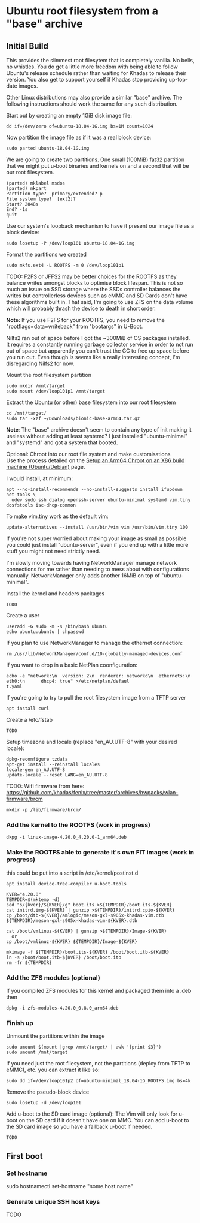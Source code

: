 # Ubuntu root filesystem from a "base" archive
## Initial Build
This provides the slimmest root filesytem that is completely vanilla.  No bells,
no whistles.  You do get a little more freedom with being able to follow
Ubuntu's release schedule rather than waiting for Khadas to release their
version.  You also get to support yourself if Khadas stop providing up-top-date
images.

Other Linux distributions may also provide a similar "base" archive.  The
following instructions should work the same for any such distribution.

Start out by creating an empty 1GiB disk image file:
```
dd if=/dev/zero of=ubuntu-18.04-1G.img bs=1M count=1024
```

Now partition the image file as if it was a real block device:
```
sudo parted ubuntu-18.04-1G.img
```
We are going to create two partitions.  One small (100MiB) fat32 partition that
we might put u-boot binaries and kernels on and a second that will be our root
filesystem.
```
(parted) mklabel msdos
(parted) mkpart                                                           
Partition type?  primary/extended? p                                      
File system type?  [ext2]?                                                
Start? 2048s                                                               
End? -1s
quit
```

Use our system's loopback mechanism to have it present our image file as a block
device:
```
sudo losetup -P /dev/loop101 ubuntu-18.04-1G.img
```

Format the partitions we created
```
sudo mkfs.ext4 -L ROOTFS -m 0 /dev/loop101p1
```

TODO: F2FS or JFFS2 may be better choices for the ROOTFS as they balance writes
amongst blocks to optimise block lifespan.  This is not so much an issue on SSD
storage where the SSDs controller balances the writes but controllerless devices
such as eMMC and SD Cards don't have these algorithms built in.  That said, I'm
going to use ZFS on the data volume which will probably thrash the device to
death in short order.

**Note:** If you use F2FS for your ROOTFS, you need to remove the
"rootflags=data=writeback" from "bootargs" in U-Boot.

Nilfs2 ran out of space before I got the ~300MiB of OS packages installed.  It
requires a constantly running garbage collector service in order to not run out
of space but apparently you can't trust the GC to free up space before you run
out.  Even though is seems like a really interesting concept, I'm disregarding
Nilfs2 for now.

Mount the root filesystem partition
```
sudo mkdir /mnt/target
sudo mount /dev/loop101p1 /mnt/target
```

Extract the Ubuntu (or other) base filesystem into our root filesystem
```
cd /mnt/target/
sudo tar -xzf ~/Downloads/bionic-base-arm64.tar.gz
```

**Note**: The "base" archive doesn't seem to contain any type of init making it
useless without adding at least systemd?  I just installed "ubuntu-minimal" and
"systemd" and got a system that booted.

Optional: Chroot into our root file system and make customisations<br/>
Use the process detailed on the [Setup an Arm64 Chroot on an X86 build machine (Ubuntu/Debian)](SetupArm64ChrootOnX86_64.md)
page.

I would install, at minimum:
```
apt --no-install-recommends --no-install-suggests install ifupdown net-tools \
  udev sudo ssh dialog openssh-server ubuntu-minimal systemd vim.tiny dosfstools isc-dhcp-common
```

To make vim.tiny work as the default vim:
```
update-alternatives --install /usr/bin/vim vim /usr/bin/vim.tiny 100
```

If you're not super worried about making your image as small as possible you
could just install "ubuntu-server", even if you end up with a little more stuff
you might not need strictly need.

I'm slowly moving towards having NetworkManager manage network connections for
me rather than needing to mess about with configurations manually.
NetworkManager only adds another 16MiB on top of "ubuntu-minimal".

Install the kernel and headers packages
```
TODO
```

Create a user
```
useradd -G sudo -m -s /bin/bash ubuntu
echo ubuntu:ubuntu | chpasswd
```

If you plan to use NetworkManager to manage the ethernet connection:
```
rm /usr/lib/NetworkManager/conf.d/10-globally-managed-devices.conf
```

If you want to drop in a basic NetPlan coonfiguration:
```
echo -e "network:\n  version: 2\n  renderer: networkd\n  ethernets:\n    eth0:\n      dhcp4: true" >/etc/netplan/defaul
t.yaml
```

If you're going to try to pull the root filesystem image from a TFTP server
```
apt install curl
```

Create a /etc/fstab
```
TODO
```

Setup timezone and locale (replace "en_AU.UTF-8" with your desired locale):
```
dpkg-reconfigure tzdata
apt-get install --reinstall locales
locale-gen en_AU.UTF-8
update-locale --reset LANG=en_AU.UTF-8
```

TODO: Wifi firmware from here: https://github.com/khadas/fenix/tree/master/archives/hwpacks/wlan-firmware/brcm
```
mkdir -p /lib/firmware/brcm/
```

### Add the kernel to the ROOTFS (work in progress)
```
dkpg -i linux-image-4.20.0_4.20.0-1_arm64.deb
```

### Make the ROOTFS able to generate it's own FIT images (work in progress)
this could be put into a script in /etc/kernel/postinst.d
```
apt install device-tree-compiler u-boot-tools
```
```
KVER="4.20.0"
TEMPDIR=$(mktemp -d)
sed "s/{kver}/${KVER}/g" boot.its >${TEMPDIR}/boot.its-${KVER}
cat initrd.img-${KVER} | gunzip >${TEMPDIR}/initrd.cpio-${KVER}
cp /boot/dtb-${KVER}/amlogic/meson-gxl-s905x-khadas-vim.dtb ${TEMPDIR}/meson-gxl-s905x-khadas-vim-${KVER}.dtb

cat /boot/vmlinuz-${KVER} | gunzip >${TEMPDIR}/Image-${KVER}
  or
cp /boot/vmlinuz-${KVER} ${TEMPDIR}/Image-${KVER}

mkimage -f ${TEMPDIR}/boot.its-${KVER} /boot/boot.itb-${KVER}
ln -s /boot/boot.itb-${KVER} /boot/boot.itb
rm -fr ${TEMPDIR}
```

### Add the ZFS modules (optional)
If you compiled ZFS modules for this kernel and packaged them into a .deb then
```
dpkg -i zfs-modules-4.20.0_0.8.0_arm64.deb
```

### Finish up

Unmount the partitions within the image
```
sudo umount $(mount |grep /mnt/target/ | awk '{print $3}')
sudo umount /mnt/target
```

If you need just the root filesystem, not the partitions (deploy from TFTP to
eMMC), etc. you can extract it like so:
```
sudo dd if=/dev/loop101p2 of=ubuntu-minimal_18.04-1G_ROOTFS.img bs=4k
```

Remove the pseudo-block device
```
sudo losetup -d /dev/loop101
```

Add u-boot to the SD card image (optional):
The Vim will only look for u-boot on the SD card if it doesn't have one on MMC.
You can add u-boot to the SD card image so you have a fallback u-boot if needed.
```
TODO
```

## First boot
### Set hostname
sudo hostnamectl set-hostname "some.host.name"

### Generate unique SSH host keys
TODO
